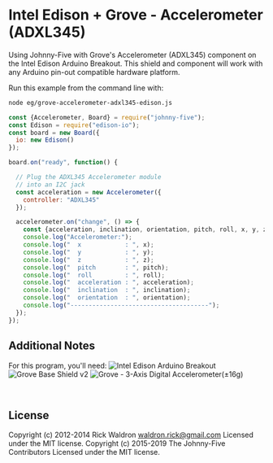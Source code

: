 <!--remove-start-->

# Intel Edison + Grove - Accelerometer (ADXL345)

<!--remove-end-->


Using Johnny-Five with Grove's Accelerometer (ADXL345) component on the Intel Edison Arduino Breakout. This shield and component will work with any Arduino pin-out compatible hardware platform.







Run this example from the command line with:
```bash
node eg/grove-accelerometer-adxl345-edison.js
```


```javascript
const {Accelerometer, Board} = require("johnny-five");
const Edison = require("edison-io");
const board = new Board({
  io: new Edison()
});

board.on("ready", function() {

  // Plug the ADXL345 Accelerometer module
  // into an I2C jack
  const acceleration = new Accelerometer({
    controller: "ADXL345"
  });

  accelerometer.on("change", () => {
    const {acceleration, inclination, orientation, pitch, roll, x, y, z} = accelerometer;
    console.log("Accelerometer:");
    console.log("  x            : ", x);
    console.log("  y            : ", y);
    console.log("  z            : ", z);
    console.log("  pitch        : ", pitch);
    console.log("  roll         : ", roll);
    console.log("  acceleration : ", acceleration);
    console.log("  inclination  : ", inclination);
    console.log("  orientation  : ", orientation);
    console.log("--------------------------------------");
  });
});

```








## Additional Notes
For this program, you'll need:
![Intel Edison Arduino Breakout](https://cdn.sparkfun.com//assets/parts/1/0/1/3/9/13097-06.jpg)
![Grove Base Shield v2](http://www.seeedstudio.com/depot/images/product/base%20shield%20V2_01.jpg)
![Grove - 3-Axis Digital Accelerometer(±16g)](http://www.seeedstudio.com/depot/images/101020054%201.jpg)

&nbsp;

<!--remove-start-->

## License
Copyright (c) 2012-2014 Rick Waldron <waldron.rick@gmail.com>
Licensed under the MIT license.
Copyright (c) 2015-2019 The Johnny-Five Contributors
Licensed under the MIT license.

<!--remove-end-->
